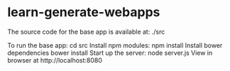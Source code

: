 # learn-generate-webapps

The source code for the base app is available at: ./src

To run the base app:
cd src
Install npm modules: npm install
Install bower dependencies bower install
Start up the server: node server.js
View in browser at http://localhost:8080


